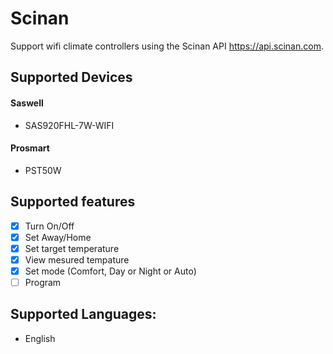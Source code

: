 # Scinan
Support wifi climate controllers using the Scinan API https://api.scinan.com.

## Supported Devices

#### Saswell
 - SAS920FHL-7W-WIFI

#### Prosmart
 - PST50W

## Supported features
 - [x] Turn On/Off
 - [x] Set Away/Home
 - [x] Set target temperature
 - [x] View mesured tempature
 - [x] Set mode (Comfort, Day or Night or Auto)
 - [ ] Program

## Supported Languages:
 - English
